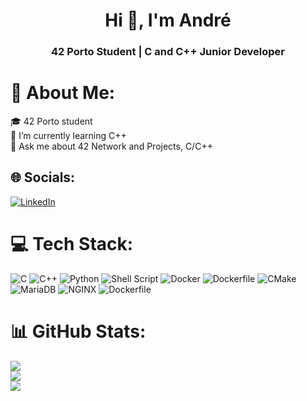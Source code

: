 <h1 align="center">Hi 👋, I'm André</h1>
<h3 align="center">42 Porto Student | C and C++ Junior Developer</h3>

# 💫 About Me:
🎓 42 Porto student<br>🌱 I’m currently learning C++<br>💬 Ask me about 42 Network and Projects, C/C++


## 🌐 Socials:
[![LinkedIn](https://img.shields.io/badge/LinkedIn-%230077B5.svg?logo=linkedin&logoColor=white)](https://linkedin.com/in/https://www.linkedin.com/in/andremvsramos/) 

# 💻 Tech Stack:
![C](https://img.shields.io/badge/c-%2300599C.svg?style=for-the-badge&logo=c&logoColor=white) ![C++](https://img.shields.io/badge/c++-%2300599C.svg?style=for-the-badge&logo=c%2B%2B&logoColor=white) ![Python](https://img.shields.io/badge/python-3670A0?style=for-the-badge&logo=python&logoColor=ffdd54) ![Shell Script](https://img.shields.io/badge/shell_script-%23121011.svg?style=for-the-badge&logo=gnu-bash&logoColor=white) ![Docker](https://img.shields.io/badge/docker-%23121011.svg?style=for-the-badge&logo=docker&logoColor=light_blue) ![Dockerfile](https://img.shields.io/badge/dockerfile-%23121011.svg?style=for-the-badge&logo=docker&logoColor=light_blue) ![CMake](https://img.shields.io/badge/CMake-%23008FBA.svg?style=for-the-badge&logo=cmake&logoColor=white) ![MariaDB](https://img.shields.io/badge/mariadb-%23316192.svg?style=for-the-badge&logo=mariadb&logoColor=white) ![NGINX](https://img.shields.io/badge/nginx-%23316192.svg?style=for-the-badge&logo=nginx&logoColor=white) ![Dockerfile](https://img.shields.io/badge/wordpress-%23316192.svg?style=for-the-badge&logo=wordpress&logoColor=light_blue)
# 📊 GitHub Stats:
![](https://github-readme-stats.vercel.app/api?username=andremvsramos&theme=onedark&hide_border=false&include_all_commits=true&count_private=true)<br/>
![](https://github-readme-streak-stats.herokuapp.com/?user=andremvsramos&theme=onedark&hide_border=false)<br/>
![](https://github-readme-stats.vercel.app/api/top-langs/?username=andremvsramos&theme=onedark&hide_border=false&include_all_commits=true&count_private=true&layout=compact)
